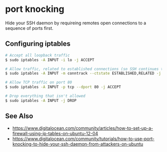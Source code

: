 # port knocking
Hide your SSH daemon by requireing remotes open connections to a sequence of
ports first.

## Configuring iptables
```sh
# Accept all loopback traffic
$ sudo iptables -A INPUT -i lo -j ACCEPT

# Allow traffic, related to established connections (so SSH continues to work)
$ sudo iptables -A INPUT -m conntrack --ctstate ESTABLISHED,RELATED -j ACCEPT

# Allow TCP traffic on port 80
$ sudo iptables -A INPUT -p tcp --dport 80 -j ACCEPT

# Drop everything that isn't allowed
$ sudo iptables -A INPUT -j DROP
```

## See Also
- https://www.digitalocean.com/community/articles/how-to-set-up-a-firewall-using-ip-tables-on-ubuntu-12-04
- https://www.digitalocean.com/community/tutorials/how-to-use-port-knocking-to-hide-your-ssh-daemon-from-attackers-on-ubuntu
